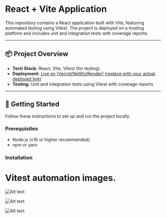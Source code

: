 # React + Vite Application

This repository contains a React application built with Vite, featuring automated testing using Vitest. The project is deployed on a hosting platform and includes unit and integration tests with coverage reports.

---

## 📦 Project Overview

- **Tech Stack:** React, Vite, Vitest (for testing)
- **Deployment:** [Live on [Vercel/Netlify/Render] (replace with your actual deployed link)](https://neuradynamics.netlify.app/)
- **Testing:** Unit and integration tests using Vitest with coverage reports

---

## 🚀 Getting Started

Follow these instructions to set up and run the project locally.

### Prerequisites

- Node.js (v16 or higher recommended)
- npm or yarn

### Installation

# Vitest automation images.
![Alt text](https://private-user-images.githubusercontent.com/100183151/448526024-ba4ab954-4f15-4f51-9fed-7311ab44a37a.png?jwt=eyJhbGciOiJIUzI1NiIsInR5cCI6IkpXVCJ9.eyJpc3MiOiJnaXRodWIuY29tIiwiYXVkIjoicmF3LmdpdGh1YnVzZXJjb250ZW50LmNvbSIsImtleSI6ImtleTUiLCJleHAiOjE3NDg0NTY0NzksIm5iZiI6MTc0ODQ1NjE3OSwicGF0aCI6Ii8xMDAxODMxNTEvNDQ4NTI2MDI0LWJhNGFiOTU0LTRmMTUtNGY1MS05ZmVkLTczMTFhYjQ0YTM3YS5wbmc_WC1BbXotQWxnb3JpdGhtPUFXUzQtSE1BQy1TSEEyNTYmWC1BbXotQ3JlZGVudGlhbD1BS0lBVkNPRFlMU0E1M1BRSzRaQSUyRjIwMjUwNTI4JTJGdXMtZWFzdC0xJTJGczMlMkZhd3M0X3JlcXVlc3QmWC1BbXotRGF0ZT0yMDI1MDUyOFQxODE2MTlaJlgtQW16LUV4cGlyZXM9MzAwJlgtQW16LVNpZ25hdHVyZT00NzkzNmE3ZTQ4NGNhOGQyOTE4YjNiYThiNWQzODk4YTdiYWU3MDRiMTAxODRmYmI1ODM4YjFiYzA0NDgzMTk5JlgtQW16LVNpZ25lZEhlYWRlcnM9aG9zdCJ9.i6ggMsDw27cTyod7Rxia6VFlHX6Y8NevYAI7YnUt6ro)


![Alt text](https://private-user-images.githubusercontent.com/100183151/448526194-e5ffb42c-7ae7-428a-977d-f5bde333fcf0.png?jwt=eyJhbGciOiJIUzI1NiIsInR5cCI6IkpXVCJ9.eyJpc3MiOiJnaXRodWIuY29tIiwiYXVkIjoicmF3LmdpdGh1YnVzZXJjb250ZW50LmNvbSIsImtleSI6ImtleTUiLCJleHAiOjE3NDg0NTY2NDQsIm5iZiI6MTc0ODQ1NjM0NCwicGF0aCI6Ii8xMDAxODMxNTEvNDQ4NTI2MTk0LWU1ZmZiNDJjLTdhZTctNDI4YS05NzdkLWY1YmRlMzMzZmNmMC5wbmc_WC1BbXotQWxnb3JpdGhtPUFXUzQtSE1BQy1TSEEyNTYmWC1BbXotQ3JlZGVudGlhbD1BS0lBVkNPRFlMU0E1M1BRSzRaQSUyRjIwMjUwNTI4JTJGdXMtZWFzdC0xJTJGczMlMkZhd3M0X3JlcXVlc3QmWC1BbXotRGF0ZT0yMDI1MDUyOFQxODE5MDRaJlgtQW16LUV4cGlyZXM9MzAwJlgtQW16LVNpZ25hdHVyZT03ZmQ5NGVmMzJhMjNjMjE3ZWQxZTAyMjM4OTA2OGYwZjVmYTY0NGY1NjkzNDYyNWY1Y2MxMmRmZjVlNGY4N2ZjJlgtQW16LVNpZ25lZEhlYWRlcnM9aG9zdCJ9.N8onw09U84NuuufniVCCQkKf4KQ1CMKVtVMFDDBi29k)

![Alt text](https://private-user-images.githubusercontent.com/100183151/448526314-f80c3fef-36ae-473a-b48e-b91f289ed6a8.png?jwt=eyJhbGciOiJIUzI1NiIsInR5cCI6IkpXVCJ9.eyJpc3MiOiJnaXRodWIuY29tIiwiYXVkIjoicmF3LmdpdGh1YnVzZXJjb250ZW50LmNvbSIsImtleSI6ImtleTUiLCJleHAiOjE3NDg0NTY2NDQsIm5iZiI6MTc0ODQ1NjM0NCwicGF0aCI6Ii8xMDAxODMxNTEvNDQ4NTI2MzE0LWY4MGMzZmVmLTM2YWUtNDczYS1iNDhlLWI5MWYyODllZDZhOC5wbmc_WC1BbXotQWxnb3JpdGhtPUFXUzQtSE1BQy1TSEEyNTYmWC1BbXotQ3JlZGVudGlhbD1BS0lBVkNPRFlMU0E1M1BRSzRaQSUyRjIwMjUwNTI4JTJGdXMtZWFzdC0xJTJGczMlMkZhd3M0X3JlcXVlc3QmWC1BbXotRGF0ZT0yMDI1MDUyOFQxODE5MDRaJlgtQW16LUV4cGlyZXM9MzAwJlgtQW16LVNpZ25hdHVyZT1hMjFlNWYwZWY2NjhiYzJmNzI3NzVjMDQxYTM1OGE5YmU2YTk0Y2Q2YWQyOWExOGZhMmFkOGI5YjQzNTAwOTgzJlgtQW16LVNpZ25lZEhlYWRlcnM9aG9zdCJ9.YiiPv37wVNmaYu7s5Raq1n5hzI76lKs-YSs-BcmE4XE)
